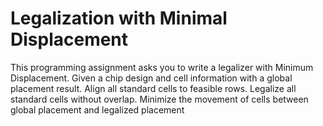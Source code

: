 # Legalization with Minimal Displacement

This programming assignment asks you to write a legalizer with Minimum Displacement. Given a chip design and cell information with a global placement result. Align all standard cells to feasible rows. Legalize all standard cells without overlap. Minimize the movement of cells between global placement and legalized placement

